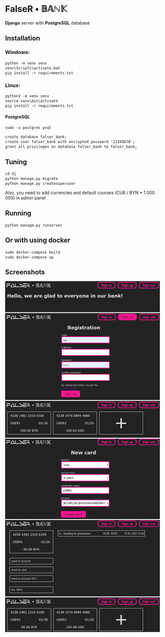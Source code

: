 # FalseR • 𝔹𝔸ℕ𝕂

**Django** server with **PostgreSQL** database

## Installation

### Windows:

```shell
python -m venv venv
venv\Scripts\activate.bat
pip install -r requirements.txt
```

### Linux:

```shell
python3 -m venv venv
source venv\bin\activate
pip install -r requirements.txt
```

#### PostgreSQL

```shell
sudo -u postgres psql
```

```postgresql
create database falser_bank;
create user falser_bank with encrypted password '12345678';
grant all privileges on database falser_bank to falser_bank;
```

## Tuning

```shell
cd dj
python manage.py migrate
python manage.py createsuperuser
```

Also, you need to add currencies and default courses (CUR / BYN * 1 000 000) in admin panel

## Running

```shell
python manage.py runserver
```

## Or with using docker

```shell
sudo docker-compose build
sudo docker-compose up
```

## Screenshots

![](materials/screenshots/img.png "Main Window")
![](materials/screenshots/img_1.png "Registration window")
![](materials/screenshots/img_2.png "Cards")
![](materials/screenshots/img_3.png "Creating card")
![](materials/screenshots/img_4.png "Card page")
![](materials/screenshots/img_5.png "Result")
